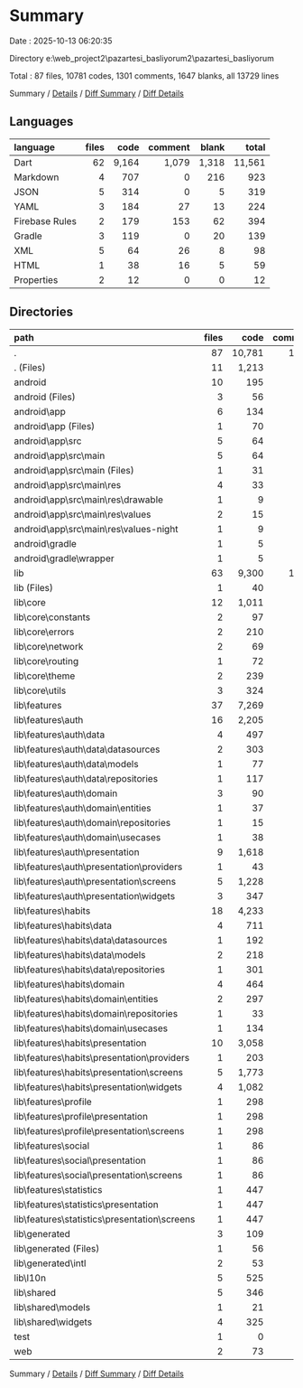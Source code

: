 # Summary

Date : 2025-10-13 06:20:35

Directory e:\\web_project2\\pazartesi_basliyorum2\\pazartesi_basliyorum

Total : 87 files,  10781 codes, 1301 comments, 1647 blanks, all 13729 lines

Summary / [Details](details.md) / [Diff Summary](diff.md) / [Diff Details](diff-details.md)

## Languages
| language | files | code | comment | blank | total |
| :--- | ---: | ---: | ---: | ---: | ---: |
| Dart | 62 | 9,164 | 1,079 | 1,318 | 11,561 |
| Markdown | 4 | 707 | 0 | 216 | 923 |
| JSON | 5 | 314 | 0 | 5 | 319 |
| YAML | 3 | 184 | 27 | 13 | 224 |
| Firebase Rules | 2 | 179 | 153 | 62 | 394 |
| Gradle | 3 | 119 | 0 | 20 | 139 |
| XML | 5 | 64 | 26 | 8 | 98 |
| HTML | 1 | 38 | 16 | 5 | 59 |
| Properties | 2 | 12 | 0 | 0 | 12 |

## Directories
| path | files | code | comment | blank | total |
| :--- | ---: | ---: | ---: | ---: | ---: |
| . | 87 | 10,781 | 1,301 | 1,647 | 13,729 |
| . (Files) | 11 | 1,213 | 180 | 292 | 1,685 |
| android | 10 | 195 | 26 | 28 | 249 |
| android (Files) | 3 | 56 | 0 | 8 | 64 |
| android\\app | 6 | 134 | 26 | 20 | 180 |
| android\\app (Files) | 1 | 70 | 0 | 12 | 82 |
| android\\app\\src | 5 | 64 | 26 | 8 | 98 |
| android\\app\\src\\main | 5 | 64 | 26 | 8 | 98 |
| android\\app\\src\\main (Files) | 1 | 31 | 6 | 5 | 42 |
| android\\app\\src\\main\\res | 4 | 33 | 20 | 3 | 56 |
| android\\app\\src\\main\\res\\drawable | 1 | 9 | 2 | 1 | 12 |
| android\\app\\src\\main\\res\\values | 2 | 15 | 9 | 1 | 25 |
| android\\app\\src\\main\\res\\values-night | 1 | 9 | 9 | 1 | 19 |
| android\\gradle | 1 | 5 | 0 | 0 | 5 |
| android\\gradle\\wrapper | 1 | 5 | 0 | 0 | 5 |
| lib | 63 | 9,300 | 1,079 | 1,321 | 11,700 |
| lib (Files) | 1 | 40 | 4 | 9 | 53 |
| lib\\core | 12 | 1,011 | 232 | 224 | 1,467 |
| lib\\core\\constants | 2 | 97 | 19 | 16 | 132 |
| lib\\core\\errors | 2 | 210 | 101 | 72 | 383 |
| lib\\core\\network | 2 | 69 | 13 | 18 | 100 |
| lib\\core\\routing | 1 | 72 | 5 | 13 | 90 |
| lib\\core\\theme | 2 | 239 | 26 | 30 | 295 |
| lib\\core\\utils | 3 | 324 | 68 | 75 | 467 |
| lib\\features | 37 | 7,269 | 475 | 794 | 8,538 |
| lib\\features\\auth | 16 | 2,205 | 187 | 273 | 2,665 |
| lib\\features\\auth\\data | 4 | 497 | 60 | 81 | 638 |
| lib\\features\\auth\\data\\datasources | 2 | 303 | 48 | 63 | 414 |
| lib\\features\\auth\\data\\models | 1 | 77 | 9 | 7 | 93 |
| lib\\features\\auth\\data\\repositories | 1 | 117 | 3 | 11 | 131 |
| lib\\features\\auth\\domain | 3 | 90 | 26 | 27 | 143 |
| lib\\features\\auth\\domain\\entities | 1 | 37 | 3 | 5 | 45 |
| lib\\features\\auth\\domain\\repositories | 1 | 15 | 17 | 7 | 39 |
| lib\\features\\auth\\domain\\usecases | 1 | 38 | 6 | 15 | 59 |
| lib\\features\\auth\\presentation | 9 | 1,618 | 101 | 165 | 1,884 |
| lib\\features\\auth\\presentation\\providers | 1 | 43 | 24 | 13 | 80 |
| lib\\features\\auth\\presentation\\screens | 5 | 1,228 | 67 | 119 | 1,414 |
| lib\\features\\auth\\presentation\\widgets | 3 | 347 | 10 | 33 | 390 |
| lib\\features\\habits | 18 | 4,233 | 265 | 468 | 4,966 |
| lib\\features\\habits\\data | 4 | 711 | 60 | 112 | 883 |
| lib\\features\\habits\\data\\datasources | 1 | 192 | 29 | 39 | 260 |
| lib\\features\\habits\\data\\models | 2 | 218 | 10 | 15 | 243 |
| lib\\features\\habits\\data\\repositories | 1 | 301 | 21 | 58 | 380 |
| lib\\features\\habits\\domain | 4 | 464 | 78 | 102 | 644 |
| lib\\features\\habits\\domain\\entities | 2 | 297 | 17 | 27 | 341 |
| lib\\features\\habits\\domain\\repositories | 1 | 33 | 33 | 23 | 89 |
| lib\\features\\habits\\domain\\usecases | 1 | 134 | 28 | 52 | 214 |
| lib\\features\\habits\\presentation | 10 | 3,058 | 127 | 254 | 3,439 |
| lib\\features\\habits\\presentation\\providers | 1 | 203 | 36 | 45 | 284 |
| lib\\features\\habits\\presentation\\screens | 5 | 1,773 | 51 | 136 | 1,960 |
| lib\\features\\habits\\presentation\\widgets | 4 | 1,082 | 40 | 73 | 1,195 |
| lib\\features\\profile | 1 | 298 | 13 | 19 | 330 |
| lib\\features\\profile\\presentation | 1 | 298 | 13 | 19 | 330 |
| lib\\features\\profile\\presentation\\screens | 1 | 298 | 13 | 19 | 330 |
| lib\\features\\social | 1 | 86 | 2 | 4 | 92 |
| lib\\features\\social\\presentation | 1 | 86 | 2 | 4 | 92 |
| lib\\features\\social\\presentation\\screens | 1 | 86 | 2 | 4 | 92 |
| lib\\features\\statistics | 1 | 447 | 8 | 30 | 485 |
| lib\\features\\statistics\\presentation | 1 | 447 | 8 | 30 | 485 |
| lib\\features\\statistics\\presentation\\screens | 1 | 447 | 8 | 30 | 485 |
| lib\\generated | 3 | 109 | 28 | 32 | 169 |
| lib\\generated (Files) | 1 | 56 | 8 | 15 | 79 |
| lib\\generated\\intl | 2 | 53 | 20 | 17 | 90 |
| lib\\l10n | 5 | 525 | 330 | 221 | 1,076 |
| lib\\shared | 5 | 346 | 10 | 41 | 397 |
| lib\\shared\\models | 1 | 21 | 4 | 9 | 34 |
| lib\\shared\\widgets | 4 | 325 | 6 | 32 | 363 |
| test | 1 | 0 | 0 | 1 | 1 |
| web | 2 | 73 | 16 | 5 | 94 |

Summary / [Details](details.md) / [Diff Summary](diff.md) / [Diff Details](diff-details.md)